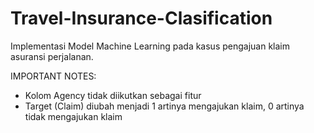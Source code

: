 # Travel-Insurance-Clasification

Implementasi Model Machine Learning pada kasus pengajuan klaim asuransi perjalanan.

IMPORTANT NOTES:
- Kolom Agency tidak diikutkan sebagai fitur
- Target (Claim) diubah menjadi 1 artinya mengajukan klaim, 0 artinya tidak mengajukan klaim
